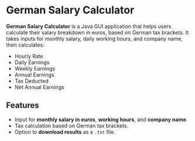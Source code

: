 # German Salary Calculator

**German Salary Calculator** is a Java GUI application that helps users calculate their salary breakdown in euros, based on German tax brackets. It takes inputs for monthly salary, daily working hours, and company name, then calculates:

- Hourly Rate
- Daily Earnings
- Weekly Earnings
- Annual Earnings
- Tax Deducted
- Net Annual Earnings

## Features

- Input for **monthly salary in euros**, **working hours**, and **company name**.
- Tax calculation based on German tax brackets.
- Option to **download results** as a `.txt` file.

